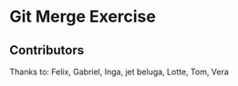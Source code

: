 # Git Merge Exercise

## Contributors

Thanks to: Felix, Gabriel, Inga, jet beluga, Lotte, Tom, Vera

